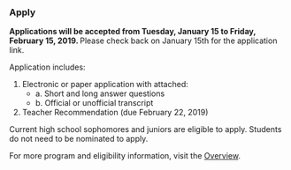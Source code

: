 ### Apply

<strong> Applications will be accepted from Tuesday, January 15 to Friday, February 15, 2019. </strong> Please check back on January 15th for the application link. 

Application includes:

1. Electronic or paper application with attached:
    - a. Short and long answer questions
    - b. Official or unofficial transcript
2. Teacher Recommendation (due February 22, 2019)

Current high school sophomores and juniors are eligible to apply. Students do not need to be nominated to apply.

For more program and eligibility information, visit the [Overview](../overview.html).
